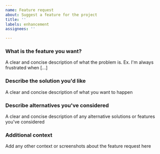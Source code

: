 ```yaml
---
name: Feature request
about: Suggest a feature for the project
title: ''
labels: enhancement
assignees: ''

---
```


### What is the feature you want?

A clear and concise description of what the problem is. Ex. I'm always frustrated when [...]


### Describe the solution you'd like

A clear and concise description of what you want to happen


### Describe alternatives you've considered

A clear and concise description of any alternative solutions or features you've considered


### Additional context

Add any other context or screenshots about the feature request here
